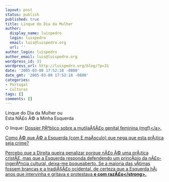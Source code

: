 ```yaml
---
layout: post
status: publish
published: true
title: Linque do Dia da Mulher
author:
  display_name: luispedro
  login: luispedro
  email: luis@luispedro.org
  url: ''
author_login: luispedro
author_email: luis@luispedro.org
wordpress_id: 31
wordpress_url: http://luispedro.org/blog/?p=31
date: '2005-03-08 17:52:18 -0800'
date_gmt: '2005-03-08 17:52:18 -0800'
categories:
- Portugal
- Culturas
tags: []
comments: []
---
```

<p>Linque do Dia da Mulher ou<br />
Esta N&Atilde;&pound;o &Atilde;&copy; a Minha Esquerda</p>
<p>O linque: <a href="http:&#47;&#47;dossiers.publico.pt&#47;dossier.asp?id=967">Dossier P&Atilde;&ordm;blico sobre a mutila&Atilde;&sect;&Atilde;&pound;o genital feminina (mgf)<&#47;a>.</p>
<p>Como &Atilde;&copy; que &Atilde;&copy; a Esquerda (com E ma&Atilde;&shy;sculo) que nega que esta pr&Atilde;&iexcl;tica seja crime?</p>
<p>Percebo que a Direita queira penalizar porque n&Atilde;&pound;o &Atilde;&copy; uma pr&Atilde;&iexcl;tica crist&Atilde;&pound;, mas que a Esquerda responda defendendo um princ&Atilde;&shy;pio da n&Atilde;&pound;o-inger&Atilde;&ordf;ncia cultural, deixa-me boqueaberto. Se a maioria das v&Atilde;&shy;timas fossem brancas e a tradi&Atilde;&sect;&Atilde;&pound;o ocidental, de certeza que a Esquerda h&Atilde;&iexcl; anos que intervinha e gritava e protestava <strong>e com raz&Atilde;&pound;o<&#47;strong>.</p>
